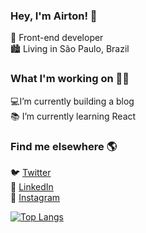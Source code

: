 ### Hey, I'm Airton! 👋

🚀 Front-end developer <br>
:cityscape: Living in São Paulo, Brazil <br>

### What I'm working on 👨‍💻

:computer:I’m currently building a blog<br>
📚 I’m currently learning React <br>

### Find me elsewhere 🌎
🐦 [Twitter](https://twitter.com/Itfree) <br>
💼 [LinkedIn](https://www.linkedin.com/in/airtonlimajr) <br>
📸 [Instagram](https://instagram.com/airtonlimajr) <br>

[![Top Langs](https://github-readme-stats.vercel.app/api/top-langs/?username=airtonlimajr&layout=compact)](https://github.com/airtonlimajr/github-readme-stats)


